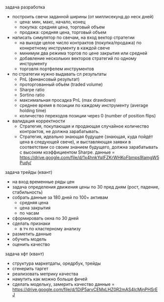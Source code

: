задача разработка
- построить свечи заданной ширины (от миллисекунд до неск дней)
    - цена: мин, макс, начало, конец
    - покупка: средняя цена, торговый объем
    - продажа: средняя цена, торговый объем
- написать симулятор по свечам, на вход вектор стратегии
    - на выходе целое число контрактов (покупка/продажа) по конкретному инструменту в каждой свече
    - минимум два режима торгов по цене закрытия или средней
    - добавление нескольких векторов стратегий по одному инструменту
    - торговля портфелем инструментов
- по стратегии нужно выдавать сл результаты
    - PnL (финансовый результат)
    - проторгованный объём (traded volume)
    - Sharpe ratio
    - Sortino ratio
    - максимальная просадка PnL (max drawdown)
    - среднее время в позиции по каждому инструменту (average holding time)
    - количество переходов позиции через 0 (number of position flips)
- валидация корректности
    - Стратегия, покупающая и продающая случайное количество контрактов, не должна зарабатывать.
    - Стратегия, идеально знающая будущее (знающая, куда пойдёт цена в следующей свече), и выставляющая заявки в соответствии со своим знанием будущего, должна зарабатывать с высоким коэффициентом Sharpe.
данные = https://drive.google.com/file/d/1x4hnkYqIFZKrWHKoFbmps9IamgW5Pudy/



задача трейды (квант)
- на вход временные ряды цен
- задача определения движения цены по 30 пред дням (рост, падение, стабильность)
- собрать данные за 180 дней по 100+ активам
    - средняя цена
    - цена закрытия
    - по часам
- сформировать окна по 30 дней
- сделать признаки
    - в тч по кластерному анализу
- разметить данные
- обучить модель
- оценить качество

задача хфт (квант)
- структура маркетдаты, оредрбук, трейды
- сгенерить таргет
- реализовать метрику качества
- намутить как можно больше фичей
- сделать модельку, замерить качество
данные = https://drive.google.com/file/d/1DiP5arvCEMxLHZ0R2mAS4lcMjnPHSrEJ